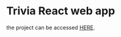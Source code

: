 # Trivia React web app 

the project can be accessed [HERE](https://myreactappstorage1.z6.web.core.windows.net/).


